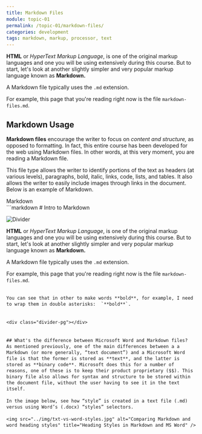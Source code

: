```yaml
---
title: Markdown Files
module: topic-01
permalink: /topic-01/markdown-files/
categories: development
tags: markdown, markup, processor, text
---
```


<div class="divider-heading"></div>

**HTML** or *HyperText Markup Language*, is one of the original markup languages and one you will be using extensively during this course. But to start, let's look at another slightly simpler and very popular markup language known as **Markdown.**

A Markdown file typically uses the `.md` extension.

For example, this page that you're reading right now is the file `markdown-files.md`.


## Markdown Usage
**Markdown files** encourage the writer to focus on *content and structure,* as opposed to formatting. In fact, this entire course has been developed for the web using Markdown files. In other words, at this very moment, you are reading a Markdown file.

This file type allows the writer to identify portions of the text as headers (at various levels), paragraphs, bold, italic, links, code, lists, and tables. It also allows the writer to easily include images through links in the document. Below is an example of Markdown.

<div class="code-heading">
  <span class="md">Markdown</span>
</div>
```markdown
# Intro to Markdown

![Divider](../img/divider.png)

**HTML** or *HyperText Markup Language*, is one of the original markup languages and one you will be using extensively during this course. But to start, let's look at another slightly simpler and very popular markup language known as **Markdown.**

A Markdown file typically uses the `.md` extension.

For example, this page that you're reading right now is the file `markdown-files.md`.
```

You can see that in other to make words **bold**, for example, I need to wrap them in double asterisks:  `**bold**`.


<div class="divider-pg"></div>


## What's the difference between Microsoft Word and Markdown files?
As mentioned previously, one of the main differences between a a Markdown (or more generally, “text document”) and a Microsoft Word file is that the former is stored as **text**, and the latter is stored as **binary code**. Microsoft does this for a number of reasons, one of these is to keep their product proprietary ($$). This binary file also allows for syntax and structure to be stored within the document file, without the user having to see it in the text itself.

In the image below, see how “style” is created in a text file (.md) versus using Word’s (.docx) “styles” selectors.

<img src="../img/txt-vs-word-styles.jpg" alt="Comparing Markdown and word heading styles" title="Heading Styles in Markdown and MS Word" />
